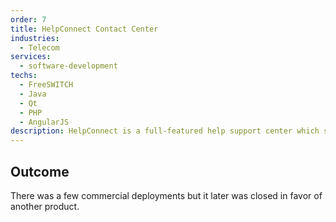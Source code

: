 ```yaml
---
order: 7
title: HelpConnect Contact Center
industries:
  - Telecom
services:
  - software-development
techs:
  - FreeSWITCH
  - Java
  - Qt
  - PHP
  - AngularJS
description: HelpConnect is a full-featured help support center which supported VoiceIP,  chat, file transfer, and remote desktop control.
---
```


## Outcome

There was a few commercial deployments but it later was closed in favor of another product.